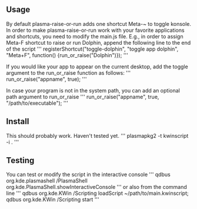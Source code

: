 

## Usage
By default plasma-raise-or-run adds one shortcut Meta-~ to toggle konsole.
In order to make plasma-raise-or-run work with your favorite applications and shortcuts,
you need to modify the main.js file. E.g., in order to assign Meta-F shortcut to raise or run
Dolphin, append the following line to the end of the script
'''
registerShortcut("toggle-dolphin", "toggle app dolphin", "Meta+F",
                 function() {run_or_raise("Dolphin")});
'''

If you would like your app to appear on the current desktop, add the toggle argument to the run_or_raise function as follows:
'''
run_or_raise("appname", true);
'''

In case your program is not in the system path, you can add an optional path argument to run_or_raise
'''
run_or_raise("appname", true, "/path/to/executable");
'''

## Install
This should probably work. Haven't tested yet.
'''
plasmapkg2 -t kwinscript -i .
'''

## Testing
You can test or modify the script in the interactive console
'''
qdbus org.kde.plasmashell /PlasmaShell org.kde.PlasmaShell.showInteractiveConsole
'''
or also from the command line
'''
qdbus org.kde.KWin /Scripting loadScript ~/path/to/main.kwinscript; qdbus org.kde.KWin /Scripting start
'''
